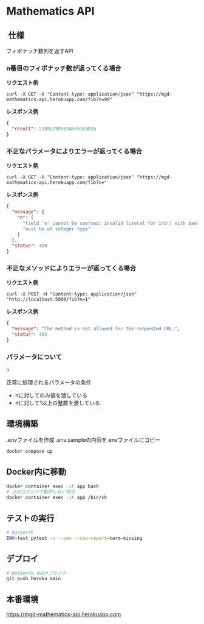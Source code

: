 # Mathematics API

##  仕様
フィボナッチ数列を返すAPI

### n番目のフィボナッチ数が返ってくる場合
**リクエスト例**
```
curl -X GET -H "Content-type: application/json" "https://mgd-mathematics-api.herokuapp.com/fib?n=99"
```
**レスポンス例**
```json
{
  "result": 218922995834555169026
}
```

### 不正なパラメータによりエラーが返ってくる場合
**リクエスト例**
```
curl -X GET -H "Content-type: application/json" "https://mgd-mathematics-api.herokuapp.com/fib?n="
```
**レスポンス例**
```json
{
  "message": {
    "n": [
      "field 'n' cannot be coerced: invalid literal for int() with base 10: ''",
      "must be of integer type"
    ]
  },
  "status": 400
}
```
### 不正なメソッドによりエラーが返ってくる場合
**リクエスト例**
```
curl -X POST -H "Content-type: application/json" "http://localhost:5000/fib?n=1"
```
**レスポンス例**
```json
{
  "message": "The method is not allowed for the requested URL.",
  "status": 405
}
```
### パラメータについて
```bash
n
```
正常に処理されるパラメータの条件
- nに対してのみ値を渡している
- nに対して1以上の整数を渡している

## 環境構築
.envファイルを作成
.env.sampleの内容を.envファイルにコピー
```bash
docker-compose up
```

## Docker内に移動
```bash
docker container exec -it app bash
# 上のコマンドで動作しない場合
docker container exec -it app /bin/sh
```

## テストの実行
```bash
# Docker内
ENV=test pytest -v --cov --cov-report=term-missing
```

## デプロイ
```bash
# Docker内、mainブランチ
git push heroku main
```

## 本番環境
https://mgd-mathematics-api.herokuapp.com
